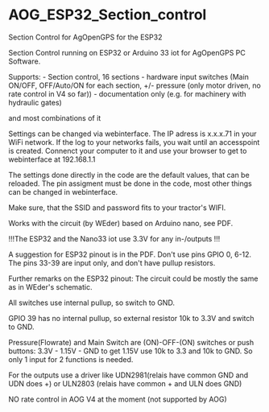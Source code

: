 # AOG_ESP32_Section_control
Section Control for AgOpenGPS for the ESP32


Section Control running on ESP32 or Arduino 33 iot for AgOpenGPS PC Software.

Supports: - Section control, 16 sections
          - hardware input switches (Main ON/OFF, OFF/Auto/ON for each section, +/- pressure (only motor driven, no rate control in V4 so far))
          - documentation only (e.g. for machinery with hydraulic gates)
          
and most combinations of it

Settings can be changed via webinterface. The IP adress is x.x.x.71 in your WiFi network. If the log to your networks fails, you wait until an accesspoint is created. Connenct your computer to it and use your browser to get to webinterface at 192.168.1.1

The settings done directly in the code are the default values, that can be reloaded. The pin assigment must be done in the code, most other things can be changed in webinterface.

Make sure, that the SSID and password fits to your tractor's WIFI.

Works with the circuit (by WEder) based on Arduino nano, see PDF.

!!!The ESP32 and the Nano33 iot use 3.3V for any in-/outputs !!!

A suggestion for ESP32 pinout is in the PDF. Don't use pins GPIO 0, 6-12. The pins 33-39 are input only, and don't have pullup resistors.

Further remarks on the ESP32 pinout:
The circuit could be mostly the same as in WEder's schematic.

All switches use internal pullup, so switch to GND.

GPIO 39 has no internal pullup, so external resistor 10k to 3.3V and switch to GND.

Pressure(Flowrate) and Main Switch are (ON)-OFF-(ON) switches or push buttons: 3.3V - 1.15V - GND to get 1.15V use 10k to 3.3 and 10k to GND. So only 1 input for 2 functions is needed.

For the outputs use a driver like UDN2981(relais have common GND and UDN does +) or ULN2803 (relais have common + and ULN does GND) 


NO rate control in AOG V4 at the moment (not supported by AOG)
